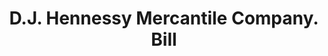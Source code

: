 ---
doi: 10.7916/D8PZ6MXQ
date_other: '1900'
date_other_textual: 1900-1909
form: printed ephemera
genre:
- Invoices
name:
- D.J. Hennessy Mercantile Company
object_in_context_url: https://biggert.cul.columbia.edu/items/view/ave_biggert_00737
subject_hierarchical_geographic:
- Butte, Montana, United States
subject_name:
- D.J. Hennessy Mercantile Company
title: D.J. Hennessy Mercantile Company. Bill
sort_title: D.J. Hennessy Mercantile Company. Bill
call_number: ave_biggert_00737
coordinates:
- 46.006388888888885,-112.52972222222222
pid: ave_biggert_00737
identifiers: ave_biggert_00737
thumbnail: https://derivativo-1.library.columbia.edu/iiif/2/ldpd:345433/full/!256,256/0/native.jpg
permalink: "/items/ave_biggert_00737/"
layout: iiif-image-page
---
